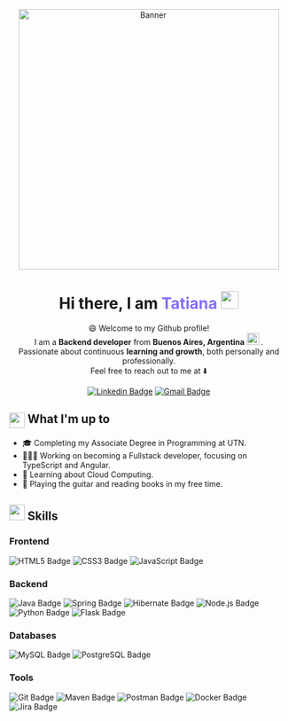 <div align="center">
  <img  width=470px align="center" alt="Banner" src="https://user-images.githubusercontent.com/74038190/212750155-3ceddfbd-19d3-40a3-87af-8d329c8323c4.gif" />


  <h1>Hi there, I am <span style="color:#836FFF;">Tatiana</span>
    <img src="https://media.giphy.com/media/hvRJCLFzcasrR4ia7z/giphy.gif" width="32">
  </h1>

  <p>😄 Welcome to my Github profile!<br />
  I am a <b>Backend developer</b> from <b>Buenos Aires, Argentina</b>
  <img 
    src="https://upload.wikimedia.org/wikipedia/commons/d/da/Flag_of_Argentina-Animated.gif" 
    width="22" /> 
  .<br />
  Passionate about continuous <b>learning and growth</b>, both personally and professionally. <br /> Feel free to reach out to me at ⬇️</p>

  [![Linkedin Badge](https://img.shields.io/badge/-gutierreztatiana-blue?style=flat-square&logo=Linkedin&logoColor=white&link=https://www.linkedin.com/in/jignesh-patel-63279b190/)](https://www.linkedin.com/in/gutierrez-tatiana/)
  [![Gmail Badge](https://img.shields.io/badge/-tatiana7gutierrez@gmail.com-c14438?style=flat-square&logo=Gmail&logoColor=white&link=tatiana7gutierrez@gmail.com)](tatiana7gutierrez@gmail.com) 
</div>

<!-- What I'm up to-->
<div>
    <h2>
      <img align="center"
           src="https://emojis.slackmojis.com/emojis/images/1584726375/8272/blob-cool.gif?1584726375" width="28" 
      />
      What I'm up to
    </h2>
    <ul>
        <li>🎓 Completing my Associate Degree in Programming at UTN.</li>
        <li>👨🏻‍💻 Working on becoming a Fullstack developer, focusing on TypeScript and Angular.</li>
        <li>🧐 Learning about Cloud Computing.</li>
        <li>💙 Playing the guitar and reading books in my free time.</li>
    </ul>
</div>


<!-- Skills -->
<div>
    <h2><img src = "https://media2.giphy.com/media/QssGEmpkyEOhBCb7e1/giphy.gif?cid=ecf05e47a0n3gi1bfqntqmob8g9aid1oyj2wr3ds3mg700bl&rid=giphy.gif" width = 28px> Skills</h2>
    <div>
        <h3>Frontend</h2>
        <img alt="HTML5 Badge" src="https://img.shields.io/badge/-HTML5-000000?style=flat&logo=HTML5">
        <img alt="CSS3 Badge" src="https://img.shields.io/badge/-CSS3-000000?style=flat&logo=CSS3&logoColor=1572B6">
        <img alt="JavaScript Badge" src="https://img.shields.io/badge/-JavaScript-000000?style=flat&logo=JavaScript">
    </div>
    <div>
        <h3>Backend</h2>
        <img alt="Java Badge" src="https://img.shields.io/badge/-Java-000000?style=flat&logo=openjdk&logoColor=ED8B00">
        <img alt="Spring Badge" src="https://img.shields.io/badge/-Spring-000000?style=flat&logo=spring&logoColor=6DB33F?">
        <img alt="Hibernate Badge" src="https://img.shields.io/badge/Hibernate-000000?style=flat&logo=Hibernate&logoColor=59666C">
        <img alt="Node.js Badge" src="https://img.shields.io/badge/-Node.js-000000?style=flat&logo=node.js&logoColor=43853D">
        <img alt="Python Badge" src="https://img.shields.io/badge/-Python-000000?style=flat&logo=python">
        <img alt="Flask Badge" src="https://img.shields.io/badge/-Flask-000000?style=flat&logo=Flask"> 
    </div>
     <div>
        <h3>Databases</h2>
        <img alt="MySQL Badge" src="https://img.shields.io/badge/-MySQL-000000?style=flat&logo=MySQL">
        <img alt="PostgreSQL Badge" src="https://img.shields.io/badge/-PostgreSQL-000000?style=flat&logo=postgresql&logoColor=316192">
    </div>
    <div>
        <h3>Tools</h2>
        <img alt="Git Badge" src="https://img.shields.io/badge/-Git-000000?style=flat&logo=git&logoColor=F05032">
        <img alt="Maven Badge" src="https://img.shields.io/badge/Maven-000000?style=flat&logo=Apache%20Maven&logoColor=C71A36">
        <img alt="Postman Badge" src="https://img.shields.io/badge/Postman-000000?style=flat&logo=postman&logoColor=FF6C37">
        <img alt="Docker Badge" src="https://img.shields.io/badge/Docker-000000.svg?flat&logo=docker&logoColor=%230db7ed">
        <img alt="Jira Badge" src="https://img.shields.io/badge/Jira-000000?style=flat&logo=Jira&logoColor=0052CC">  
    </div>
</div>

